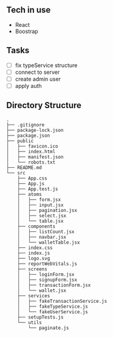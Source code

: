 ## Tech in use
- React
- Boostrap

## Tasks
- [ ] fix typeService structure
- [ ] connect to server
- [ ] create admin user
- [ ] apply auth

## Directory Structure
```
.
├── .gitignore
├── package-lock.json
├── package.json
├── public
│   ├── favicon.ico
│   ├── index.html
│   ├── manifest.json
│   └── robots.txt
├── README.md
└── src
    ├── App.css
    ├── App.js
    ├── App.test.js
    ├── atoms
    │   ├── form.jsx
    │   ├── input.jsx
    │   ├── pagination.jsx
    │   ├── select.jsx
    │   └── table.jsx
    ├── components
    │   ├── listCount.jsx
    │   ├── navbar.jsx
    │   └── walletTable.jsx
    ├── index.css
    ├── index.js
    ├── logo.svg
    ├── reportWebVitals.js
    ├── screens
    │   ├── loginForm.jsx
    │   ├── signupForm.jsx
    │   ├── transactionForm.jsx
    │   └── wallet.jsx
    ├── services
    │   ├── fakeTransactionService.js
    │   ├── fakeTypeService.js
    │   └── fakeUserService.js
    ├── setupTests.js
    └── utils
        └── paginate.js
